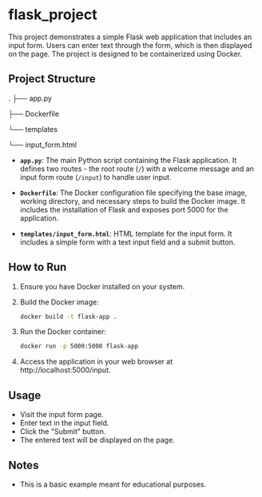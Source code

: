 # flask_project
This project demonstrates a simple Flask web application that includes an input form. Users can enter text through the form, which is then displayed on the page. The project is designed to be containerized using Docker.

## Project Structure
.
├── app.py

├── Dockerfile

   └── templates
   
└── input_form.html


- **`app.py`**: The main Python script containing the Flask application. It defines two routes - the root route (`/`) with a welcome message and an input form route (`/input`) to handle user input.

- **`Dockerfile`**: The Docker configuration file specifying the base image, working directory, and necessary steps to build the Docker image. It includes the installation of Flask and exposes port 5000 for the application.

- **`templates/input_form.html`**: HTML template for the input form. It includes a simple form with a text input field and a submit button.

## How to Run

1. Ensure you have Docker installed on your system.

2. Build the Docker image:

   ```bash
   docker build -t flask-app .
   
3. Run the Docker container:
   
   ```bash
   docker run -p 5000:5000 flask-app

4. Access the application in your web browser at http://localhost:5000/input. 


## Usage

- Visit the input form page.
- Enter text in the input field.
- Click the "Submit" button.
- The entered text will be displayed on the page.
   
## Notes

- This is a basic example meant for educational purposes.
